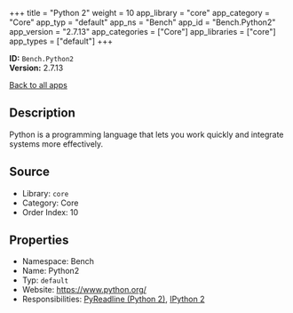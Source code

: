 ﻿+++
title = "Python 2"
weight = 10
app_library = "core"
app_category = "Core"
app_typ = "default"
app_ns = "Bench"
app_id = "Bench.Python2"
app_version = "2.7.13"
app_categories = ["Core"]
app_libraries = ["core"]
app_types = ["default"]
+++

**ID:** `Bench.Python2`  
**Version:** 2.7.13  
<!--more-->

[Back to all apps](/apps/)

## Description
Python is a programming language that lets you work quickly and integrate systems more effectively.

## Source

* Library: `core`
* Category: Core
* Order Index: 10

## Properties

* Namespace: Bench
* Name: Python2
* Typ: `default`
* Website: <https://www.python.org/>
* Responsibilities: [PyReadline (Python 2)](/app/Bench.PyReadline2), [IPython 2](/app/Bench.IPython2)

